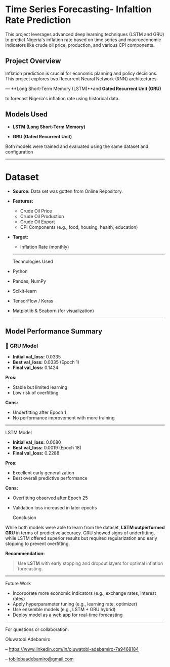 # Time Series Forecasting- Infaltion Rate Prediction

This project leverages advanced deep learning techniques (LSTM and GRU) to predict Nigeria's inflation rate based on time series and macroeconomic indicators like crude oil price, production, and various CPI components.

## Project Overview

Inflation prediction is crucial for economic planning and policy decisions. This project explores two Recurrent Neural Network (RNN) architectures 

— **Long Short-Term Memory (LSTM)**and **Gated Recurrent Unit (GRU)** 

to forecast Nigeria's inflation rate using historical data.

## Models Used

- **LSTM (Long Short-Term Memory)**

- **GRU (Gated Recurrent Unit)**

Both models were trained and evaluated using the same dataset and configuration

---

# Dataset

- **Source:** Data set was gotten from Online Repository.
- **Features:**
  - Crude Oil Price
  - Crude Oil Production
  - Crude Oil Export
  - CPI Components (e.g., food, housing, health, education)

- **Target:**
  - Inflation Rate (monthly)

  ---
 
  Technologies Used

- Python
- Pandas, NumPy
- Scikit-learn
- TensorFlow / Keras
- Matplotlib & Seaborn (for visualization)

  ---

 ## Model Performance Summary

### 🔹 GRU Model

- **Initial val_loss:** 0.0335
- **Best val_loss:** 0.0335 (Epoch 1)
- **Final val_loss:** 0.1424

**Pros:**
- Stable but limited learning
- Low risk of overfitting

**Cons:**
- Underfitting after Epoch 1
- No performance improvement with more training

---

LSTM Model

- **Initial val_loss:** 0.0080
- **Best val_loss:** 0.0019 (Epoch 18)
- **Final val_loss:** 0.2288

**Pros:**
- Excellent early generalization
- Best overall predictive performance

**Cons:**
- Overfitting observed after Epoch 25
- Validation loss increased in later epochs

  Conclusion

While both models were able to learn from the dataset, **LSTM outperformed GRU** in terms of predictive accuracy. GRU showed signs of underfitting, while LSTM offered superior results but required regularization and early stopping to prevent overfitting.

**Recommendation:**
> Use **LSTM** with early stopping and dropout layers for optimal inflation forecasting.

---

Future Work

- Incorporate more economic indicators (e.g., exchange rates, interest rates)
- Apply hyperparameter tuning (e.g., learning rate, optimizer)
- Use ensemble models (e.g., LSTM + GRU hybrid)
- Deploy model as a web app for real-time forecasting

---

For questions or collaboration:

Oluwatobi Adebamiro 

– https://www.linkedin.com/in/oluwatobi-adebamiro-7a9468184 

– tobilobaadebamiro@gmail.com
